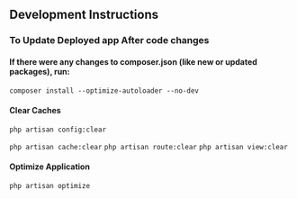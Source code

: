 ## Development Instructions

### To Update Deployed app After code changes

#### If there were any changes to composer.json (like new or updated packages), run:
``composer install --optimize-autoloader --no-dev``

#### Clear Caches

```
php artisan config:clear
```
``php artisan cache:clear``
``php artisan route:clear``
``php artisan view:clear``


#### Optimize Application
``php artisan optimize``
